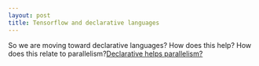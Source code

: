 ```yaml
---
layout: post
title: Tensorflow and declarative languages
---
```

So we are moving toward declarative languages? How does this help? How does this relate to parallelism?[Declarative helps parallelism?](http://www.cse.unsw.edu.au/~pls/damp09/)